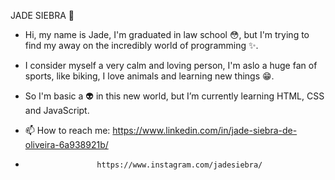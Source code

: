 JADE SIEBRA :rainbow:


* Hi, my name is Jade, I'm graduated in law school :flushed:, but I'm trying to find my away on the incredibly world of programming :sparkles:. 

* I consider myself a very calm and loving person, I'm aslo a huge fan of sports, like biking, I love animals and learning new things :grin:.


* So I'm basic a :alien: in this new world, but I’m currently learning HTML, CSS and JavaScript. 

- 📫 How to reach me: https://www.linkedin.com/in/jade-siebra-de-oliveira-6a938921b/
- 
                      https://www.instagram.com/jadesiebra/

<!---
Siebrex/Siebrex is a ✨ special ✨ repository because its `README.md` (this file) appears on your GitHub profile.
You can click the Preview link to take a look at your changes.
--->
